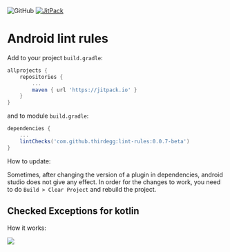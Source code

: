 ![GitHub](https://img.shields.io/github/license/thirdegg/lint-rules.svg)
[![JitPack](https://jitpack.io/v/thirdegg/lint-rules.svg)](https://jitpack.io/#thirdegg/lint-rules)
# Android lint rules

Add to your project ```build.gradle```:

```gradle
allprojects {
    repositories {
        ...
        maven { url 'https://jitpack.io' }
    }
}
```

and to module ```build.gradle```:

```gradle
dependencies {
    ...
    lintChecks('com.github.thirdegg:lint-rules:0.0.7-beta')
}
```

How to update:

Sometimes, after changing the version of a plugin in dependencies, android studio does not give any effect. In order for the changes to work, you need to do `Build > Clear Project` and rebuild the project.

## Checked Exceptions for kotlin
How it works:

![](checked-exceptions.png)
